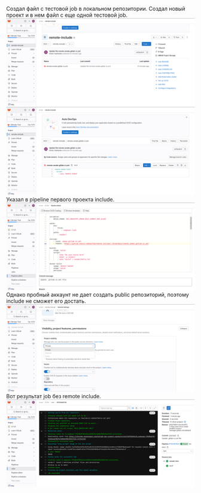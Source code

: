Создал файл с тестовой job в локальном репозитории. Создал новый проект и в нем файл с еще одной тестовой job.
![](remote.png)
![](smoke.png)
Указал в pipeline первого проекта include.
![](pipeline.png)
Однако пробный аккаунт не дает создать public репозиторий, поэтому include не сможет его достать.
![](settings.png)
Вот результат job без remote include.
![](result.png)